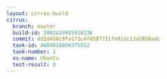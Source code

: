 ```yaml
---
layout: cirrus-build
cirrus:
  branch: master
  build-id: 5902419995918336
  commit: dd2d458c9fa171c4f8587731fe91dc13a2858adc
  task-id: 4684818804375552
  task-number: 1
  os-name: Ubuntu
  test-result: 0
---
```

